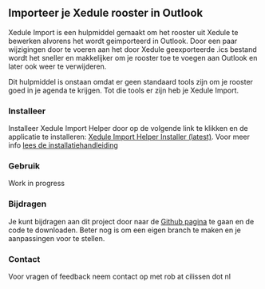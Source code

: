 ## Importeer je Xedule rooster in Outlook

Xedule Import is een hulpmiddel gemaakt om het rooster uit Xedule te bewerken alvorens het wordt geimporteerd in Outlook. Door een paar wijzigingen door te voeren aan het door Xedule geexporteerde .ics bestand wordt het sneller en makkelijker om je rooster toe te voegen aan Outlook en later ook weer te verwijderen. 

Dit hulpmiddel is onstaan omdat er geen standaard tools zijn om je rooster goed in je agenda te krijgen. Tot die tools er zijn heb je Xedule Import.

### Installeer
Installeer Xedule Import Helper door op de volgende link te klikken en de applicatie te installeren: [Xedule Import Helper Installer (latest)](https://legedoos.github.io/XeduleImport/Installer/Publish.html). Voor meer info [lees de installatiehandleiding](install.md)

### Gebruik
Work in progress
  
### Bijdragen
Je kunt bijdragen aan dit project door naar de [Github pagina](https://github.com/LegeDoos/XeduleImport) te gaan en de code te downloaden. Beter nog is om een eigen branch te maken en je aanpassingen voor te stellen.

### Contact
Voor vragen of feedback neem contact op met rob at cilissen dot nl 
